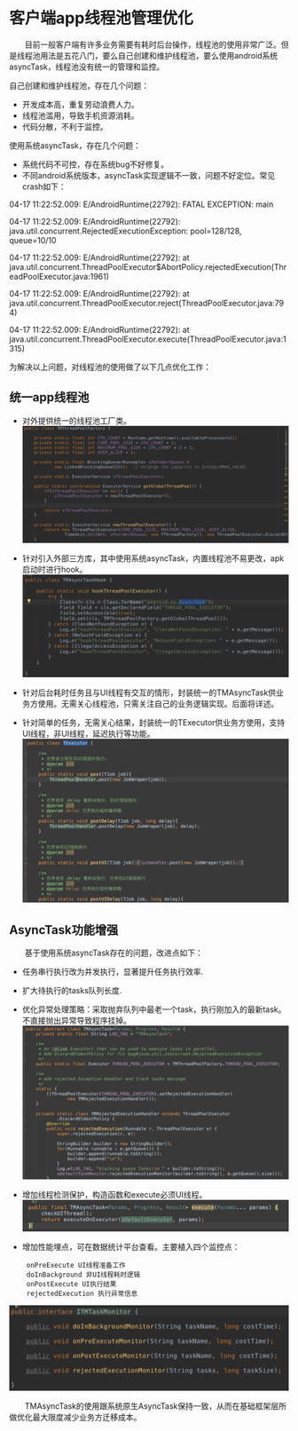 # 客户端app线程池管理优化

&emsp;&emsp;目前一般客户端有许多业务需要有耗时后台操作，线程池的使用非常广泛。但是线程池用法是五花八门，要么自己创建和维护线程池，要么使用android系统asyncTask，线程池没有统一的管理和监控。

自己创建和维护线程池，存在几个问题：

* 开发成本高，重复劳动浪费人力。
* 线程池滥用，导致手机资源消耗。
* 代码分散，不利于监控。

使用系统asyncTask，存在几个问题：

* 系统代码不可控，存在系统bug不好修复。
* 不同android系统版本，asyncTask实现逻辑不一致，问题不好定位。常见crash如下：

04-17 11:22:52.009: E/AndroidRuntime(22792): FATAL EXCEPTION: main

04-17 11:22:52.009: E/AndroidRuntime(22792): java.util.concurrent.RejectedExecutionException: pool=128/128, queue=10/10

04-17 11:22:52.009: E/AndroidRuntime(22792): at java.util.concurrent.ThreadPoolExecutor$AbortPolicy.rejectedExecution(ThreadPoolExecutor.java:1961)

04-17 11:22:52.009: E/AndroidRuntime(22792): at java.util.concurrent.ThreadPoolExecutor.reject(ThreadPoolExecutor.java:794)

04-17 11:22:52.009: E/AndroidRuntime(22792): at java.util.concurrent.ThreadPoolExecutor.execute(ThreadPoolExecutor.java:1315)


为解决以上问题，对线程池的使用做了以下几点优化工作：

## 统一app线程池

* 对外提供统一的线程池工厂类。
![image](https://raw.githubusercontent.com/juefei/android-tech-album/master/asyncTask/globalThreadPool.png)

* 针对引入外部三方库，其中使用系统asyncTask，内置线程池不易更改，apk启动时进行hook。
![image](https://raw.githubusercontent.com/juefei/android-tech-album/master/asyncTask/asyncTaskHook.png)

* 针对后台耗时任务且与UI线程有交互的情形，封装统一的TMAsyncTask供业务方使用。无需关心线程池，只需关注自己的业务逻辑实现。后面将详述。
* 针对简单的任务，无需关心结果，封装统一的TExecutor供业务方使用，支持UI线程，非UI线程，延迟执行等功能。
![image](https://raw.githubusercontent.com/juefei/android-tech-album/master/asyncTask/simpleTask.png)

## AsyncTask功能增强   
&emsp;&emsp;基于使用系统asyncTask存在的问题，改进点如下：

 * 任务串行执行改为并发执行，显著提升任务执行效率.
 * 扩大待执行的tasks队列长度.
 * 优化异常处理策略：采取抛弃队列中最老一个task，执行刚加入的最新task。不直接抛出异常导致程序挂掉。
![image](https://raw.githubusercontent.com/juefei/android-tech-album/master/asyncTask/asyncTaskException.png)

 * 增加线程检测保护，构造函数和execute必须UI线程。
![image](https://raw.githubusercontent.com/juefei/android-tech-album/master/asyncTask/asyncTaskExecute.png)

 * 增加性能埋点，可在数据统计平台查看。主要植入四个监控点：
        
        onPreExecute UI线程准备工作
        doInBackground 非UI线程耗时逻辑
        onPostExecute UI执行结果
        rejectedExecution 执行异常信息
![image](https://raw.githubusercontent.com/juefei/android-tech-album/master/asyncTask/asyncTaskMonitor.png)
    
&emsp;&emsp;TMAsyncTask的使用跟系统原生AsyncTask保持一致，从而在基础框架层所做优化最大限度减少业务方迁移成本。
